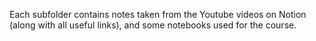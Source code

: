 Each subfolder contains notes taken from the Youtube videos on Notion (along with all useful links), and some notebooks used for the course.
